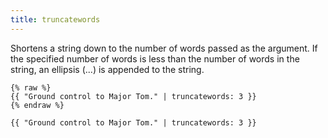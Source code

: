 ```yaml
---
title: truncatewords
---
```


Shortens a string down to the number of words passed as the argument. If the specified number of words is less than the number of words in the string, an ellipsis (...) is appended to the string.

```liquid
{% raw %}
{{ "Ground control to Major Tom." | truncatewords: 3 }}
{% endraw %}
```

```text
{{ "Ground control to Major Tom." | truncatewords: 3 }}
```
